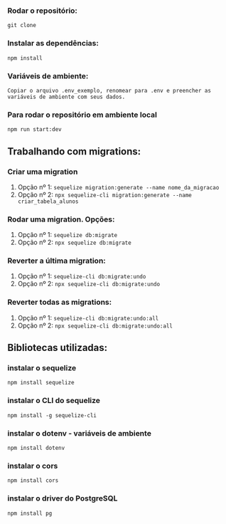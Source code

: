 ### Rodar o repositório:
`git clone`

### Instalar as dependências:
`npm install`

### Variáveis de ambiente:
`Copiar o arquivo .env_exemplo, renomear para .env e preencher as variáveis de ambiente com seus dados.`

### Para rodar o repositório em ambiente local
`npm run start:dev`

## Trabalhando com migrations:
### Criar uma migration
1. Opção nº 1: `sequelize migration:generate --name nome_da_migracao`
2. Opção nº 2: `npx sequelize-cli migration:generate --name criar_tabela_alunos`
### Rodar uma migration. Opções:
1. Opção nº 1: `sequelize db:migrate`
2. Opção nº 2: `npx sequelize db:migrate`

### Reverter a última migration:
1. Opção nº 1: `sequelize-cli db:migrate:undo`
2. Opção nº 2: `npx sequelize-cli db:migrate:undo`

### Reverter todas as migrations:
1. Opção nº 1: `sequelize-cli db:migrate:undo:all`
2. Opção nº 2: `npx sequelize-cli db:migrate:undo:all`

## Bibliotecas utilizadas:
### instalar o sequelize
`npm install sequelize` 
### instalar o CLI do sequelize
`npm install -g sequelize-cli`
### instalar o dotenv - variáveis de ambiente
`npm install dotenv`
### instalar o cors
`npm install cors`
### instalar o driver do PostgreSQL
`npm install pg`
